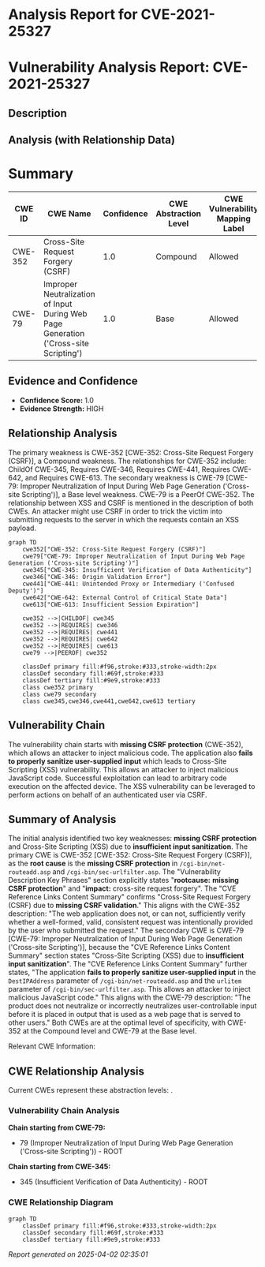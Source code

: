 # Analysis Report for CVE-2021-25327

# Vulnerability Analysis Report: CVE-2021-25327

## Description



## Analysis (with Relationship Data)

# Summary
| CWE ID | CWE Name | Confidence | CWE Abstraction Level | CWE Vulnerability Mapping Label | CWE-Vulnerability Mapping Notes |
|---|---|---|---|---|---|
| CWE-352 | Cross-Site Request Forgery (CSRF) | 1.0 | Compound | Allowed | Primary CWE |
| CWE-79 | Improper Neutralization of Input During Web Page Generation ('Cross-site Scripting') | 1.0 | Base | Allowed | Secondary CWE |

## Evidence and Confidence

*   **Confidence Score:** 1.0
*   **Evidence Strength:** HIGH

## Relationship Analysis
The primary weakness is CWE-352 [CWE-352: Cross-Site Request Forgery (CSRF)], a Compound weakness. The relationships for CWE-352 include: ChildOf CWE-345, Requires CWE-346, Requires CWE-441, Requires CWE-642, and Requires CWE-613. The secondary weakness is CWE-79 [CWE-79: Improper Neutralization of Input During Web Page Generation ('Cross-site Scripting')], a Base level weakness. CWE-79 is a PeerOf CWE-352. The relationship between XSS and CSRF is mentioned in the description of both CWEs. An attacker might use CSRF in order to trick the victim into submitting requests to the server in which the requests contain an XSS payload.

```mermaid
graph TD
    cwe352["CWE-352: Cross-Site Request Forgery (CSRF)"]
    cwe79["CWE-79: Improper Neutralization of Input During Web Page Generation ('Cross-site Scripting')"]
    cwe345["CWE-345: Insufficient Verification of Data Authenticity"]
    cwe346["CWE-346: Origin Validation Error"]
    cwe441["CWE-441: Unintended Proxy or Intermediary ('Confused Deputy')"]
    cwe642["CWE-642: External Control of Critical State Data"]
    cwe613["CWE-613: Insufficient Session Expiration"]

    cwe352 -->|CHILDOF| cwe345
    cwe352 -->|REQUIRES| cwe346
    cwe352 -->|REQUIRES| cwe441
    cwe352 -->|REQUIRES| cwe642
    cwe352 -->|REQUIRES| cwe613
    cwe79 -->|PEEROF| cwe352
    
    classDef primary fill:#f96,stroke:#333,stroke-width:2px
    classDef secondary fill:#69f,stroke:#333
    classDef tertiary fill:#9e9,stroke:#333
    class cwe352 primary
    class cwe79 secondary
    class cwe345,cwe346,cwe441,cwe642,cwe613 tertiary
```

## Vulnerability Chain
The vulnerability chain starts with **missing CSRF protection** (CWE-352), which allows an attacker to inject malicious code. The application also **fails to properly sanitize user-supplied input** which leads to Cross-Site Scripting (XSS) vulnerability. This allows an attacker to inject malicious JavaScript code. Successful exploitation can lead to arbitrary code execution on the affected device. The XSS vulnerability can be leveraged to perform actions on behalf of an authenticated user via CSRF.

## Summary of Analysis
The initial analysis identified two key weaknesses: **missing CSRF protection** and Cross-Site Scripting (XSS) due to **insufficient input sanitization**.
The primary CWE is CWE-352 [CWE-352: Cross-Site Request Forgery (CSRF)], as the **root cause** is the **missing CSRF protection** in `/cgi-bin/net-routeadd.asp` and `/cgi-bin/sec-urlfilter.asp`. The "Vulnerability Description Key Phrases" section explicitly states "**rootcause:** **missing CSRF protection**" and "**impact:** cross-site request forgery". The "CVE Reference Links Content Summary" confirms "Cross-Site Request Forgery (CSRF) due to **missing CSRF validation**." This aligns with the CWE-352 description: "The web application does not, or can not, sufficiently verify whether a well-formed, valid, consistent request was intentionally provided by the user who submitted the request."
The secondary CWE is CWE-79 [CWE-79: Improper Neutralization of Input During Web Page Generation ('Cross-site Scripting')], because the "CVE Reference Links Content Summary" section states "Cross-Site Scripting (XSS) due to **insufficient input sanitization**". The "CVE Reference Links Content Summary" further states, "The application **fails to properly sanitize user-supplied input** in the `DestIPAddress` parameter of `/cgi-bin/net-routeadd.asp` and the `urlitem` parameter of `/cgi-bin/sec-urlfilter.asp`. This allows an attacker to inject malicious JavaScript code." This aligns with the CWE-79 description: "The product does not neutralize or incorrectly neutralizes user-controllable input before it is placed in output that is used as a web page that is served to other users."
Both CWEs are at the optimal level of specificity, with CWE-352 at the Compound level and CWE-79 at the Base level.

Relevant CWE Information:


## CWE Relationship Analysis

Current CWEs represent these abstraction levels: .


### Vulnerability Chain Analysis

**Chain starting from CWE-79:**
- 79 (Improper Neutralization of Input During Web Page Generation ('Cross-site Scripting')) - ROOT


**Chain starting from CWE-345:**
- 345 (Insufficient Verification of Data Authenticity) - ROOT



### CWE Relationship Diagram

```mermaid
graph TD
    classDef primary fill:#f96,stroke:#333,stroke-width:2px
    classDef secondary fill:#69f,stroke:#333
    classDef tertiary fill:#9e9,stroke:#333
```



*Report generated on 2025-04-02 02:35:01*
